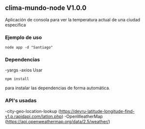 ## clima-mundo-node V1.0.0
Aplicación de consola para ver la temperatura actual de una ciudad especifica

### Ejemplo de uso 
```
node app -d "Santiago"
```
### Dependencias 
-yargs 
-axios 
Usar 
```
npm install 
```
para instalar las dependencias de forma automática.
### API's usadas
-city-geo-location-lookup (https://devru-latitude-longitude-find-v1.p.rapidapi.com/latlon.php)
-OpenWeatherMap (https://api.openweathermap.org/data/2.5/weather/)